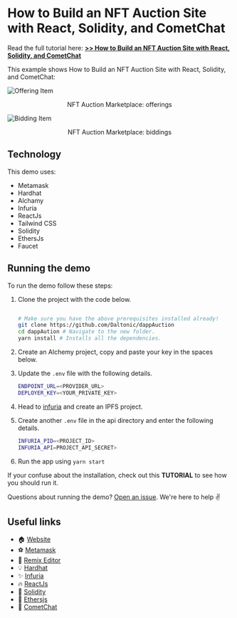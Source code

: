 # How to Build an NFT Auction Site with React, Solidity, and CometChat

Read the full tutorial here: [**>> How to Build an NFT Auction Site with React, Solidity, and CometChat**](https://daltonic.github.io)

This example shows How to Build an NFT Auction Site with React, Solidity, and CometChat:

![Offering Item](./screenshots/0.gif)

<center><figcaption>NFT Auction Marketplace: offerings</figcaption></center>

![Bidding Item](./screenshots/1.gif)

<center><figcaption>NFT Auction Marketplace: biddings</figcaption></center>

## Technology

This demo uses:

- Metamask
- Hardhat
- Alchamy
- Infuria
- ReactJs
- Tailwind CSS
- Solidity
- EthersJs
- Faucet

## Running the demo

To run the demo follow these steps:

1. Clone the project with the code below.

   ```sh

   # Make sure you have the above prerequisites installed already!
   git clone https://github.com/Daltonic/dappAuction
   cd dappAution # Navigate to the new folder.
   yarn install # Installs all the dependencies.
   ```

2. Create an Alchemy project, copy and paste your key in the spaces below.

3. Update the `.env` file with the following details.
   ```sh
   ENDPOINT_URL=<PROVIDER_URL>
   DEPLOYER_KEY=<YOUR_PRIVATE_KEY>
   ```

4. Head to [infuria](https://app.infura.io/dashboard) and create an IPFS project.

5. Create another `.env` file in the api directory and enter the following details.
   ```sh
   INFURIA_PID=<PROJECT_ID>
   INFURIA_API=PROJECT_API_SECRET>
   ```
6. Run the app using `yarn start`
   <br/>

If your confuse about the installation, check out this **TUTORIAL** to see how you should run it.

Questions about running the demo? [Open an issue](https://github.com/Daltonic/dappAution/issues). We're here to help ✌️

## Useful links

- 🏠 [Website](https://daltonic.github.io/)
- ⚽ [Metamask](https://metamask.io/)
- 🚀 [Remix Editor](https://remix.ethereum.org/)
- 💡 [Hardhat](https://hardhat.org/)
- ✨ [Infuria](https://infura.io/)
- 🔥 [ReactJs](https://reactjs.org/)
- 🐻 [Solidity](https://soliditylang.org/)
- 👀 [Ethersjs](https://docs.ethers.io/v5/)
- 🎅 [CometChat](https://try.cometchat.com/daltonic)
